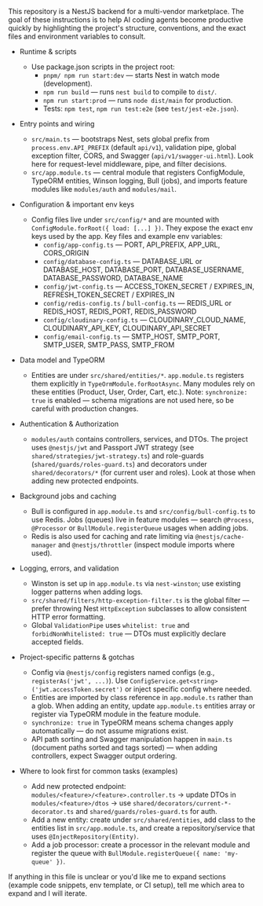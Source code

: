 This repository is a NestJS backend for a multi-vendor marketplace. The goal of these instructions is to help AI coding agents become productive quickly by highlighting the project's structure, conventions, and the exact files and environment variables to consult.

- Runtime & scripts
  - Use package.json scripts in the project root:
    - `pnpm/ npm run start:dev` — starts Nest in watch mode (development).
    - `npm run build` — runs `nest build` to compile to `dist/`.
    - `npm run start:prod` — runs `node dist/main` for production.
    - Tests: `npm test`, `npm run test:e2e` (see `test/jest-e2e.json`).

- Entry points and wiring
  - `src/main.ts` — bootstraps Nest, sets global prefix from `process.env.API_PREFIX` (default `api/v1`), validation pipe, global exception filter, CORS, and Swagger (`api/v1/swagger-ui.html`). Look here for request-level middleware, pipe, and filter decisions.
  - `src/app.module.ts` — central module that registers ConfigModule, TypeORM entities, Winson logging, Bull (jobs), and imports feature modules like `modules/auth` and `modules/mail`.

- Configuration & important env keys
  - Config files live under `src/config/*` and are mounted with `ConfigModule.forRoot({ load: [...] })`. They expose the exact env keys used by the app. Key files and example env variables:
    - `config/app-config.ts` — PORT, API_PREFIX, APP_URL, CORS_ORIGIN
    - `config/database-config.ts` — DATABASE_URL or DATABASE_HOST, DATABASE_PORT, DATABASE_USERNAME, DATABASE_PASSWORD, DATABASE_NAME
    - `config/jwt-config.ts` — ACCESS_TOKEN_SECRET / EXPIRES_IN, REFRESH_TOKEN_SECRET / EXPIRES_IN
    - `config/redis-config.ts` / `bull-config.ts` — REDIS_URL or REDIS_HOST, REDIS_PORT, REDIS_PASSWORD
    - `config/cloudinary-config.ts` — CLOUDINARY_CLOUD_NAME, CLOUDINARY_API_KEY, CLOUDINARY_API_SECRET
    - `config/email-config.ts` — SMTP_HOST, SMTP_PORT, SMTP_USER, SMTP_PASS, SMTP_FROM

- Data model and TypeORM
  - Entities are under `src/shared/entities/*`. `app.module.ts` registers them explicitly in `TypeOrmModule.forRootAsync`. Many modules rely on these entities (Product, User, Order, Cart, etc.). Note: `synchronize: true` is enabled — schema migrations are not used here, so be careful with production changes.

- Authentication & Authorization
  - `modules/auth` contains controllers, services, and DTOs. The project uses `@nestjs/jwt` and Passport JWT strategy (see `shared/strategies/jwt-strategy.ts`) and role-guards (`shared/guards/roles-guard.ts`) and decorators under `shared/decorators/*` (for current user and roles). Look at those when adding new protected endpoints.

- Background jobs and caching
  - Bull is configured in `app.module.ts` and `src/config/bull-config.ts` to use Redis. Jobs (queues) live in feature modules — search `@Process`, `@Processor` or `BullModule.registerQueue` usages when adding jobs.
  - Redis is also used for caching and rate limiting via `@nestjs/cache-manager` and `@nestjs/throttler` (inspect module imports where used).

- Logging, errors, and validation
  - Winston is set up in `app.module.ts` via `nest-winston`; use existing logger patterns when adding logs.
  - `src/shared/filters/http-exception-filter.ts` is the global filter — prefer throwing Nest `HttpException` subclasses to allow consistent HTTP error formatting.
  - Global `ValidationPipe` uses `whitelist: true` and `forbidNonWhitelisted: true` — DTOs must explicitly declare accepted fields.

- Project-specific patterns & gotchas
  - Config via `@nestjs/config` registers named configs (e.g., `registerAs('jwt', ...)`). Use `ConfigService.get<string>('jwt.accessToken.secret')` or inject specific config where needed.
  - Entities are imported by class reference in `app.module.ts` rather than a glob. When adding an entity, update `app.module.ts` entities array or register via TypeORM module in the feature module.
  - `synchronize: true` in TypeORM means schema changes apply automatically — do not assume migrations exist.
  - API path sorting and Swagger manipulation happen in `main.ts` (document paths sorted and tags sorted) — when adding controllers, expect Swagger output ordering.

- Where to look first for common tasks (examples)
  - Add new protected endpoint: `modules/<feature>/<feature>.controller.ts` -> update DTOs in `modules/<feature>/dtos` -> use `shared/decorators/current-*-decorator.ts` and `shared/guards/roles-guard.ts` for auth.
  - Add a new entity: create under `src/shared/entities`, add class to the entities list in `src/app.module.ts`, and create a repository/service that uses `@InjectRepository(Entity)`.
  - Add a job processor: create a processor in the relevant module and register the queue with `BullModule.registerQueue({ name: 'my-queue' })`.

If anything in this file is unclear or you'd like me to expand sections (example code snippets, env template, or CI setup), tell me which area to expand and I will iterate.
